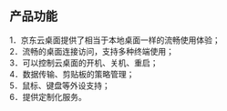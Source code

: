 ## 产品功能
1．京东云桌面提供了相当于本地桌面一样的流畅使用体验；<br>
2．流畅的桌面连接访问，支持多种终端使用；<br>
3．可以控制云桌面的开机、关机、重启；<br>
4．数据传输、剪贴板的策略管理；<br>
5．鼠标、键盘等外设支持；<br>
6．提供定制化服务。<br>
